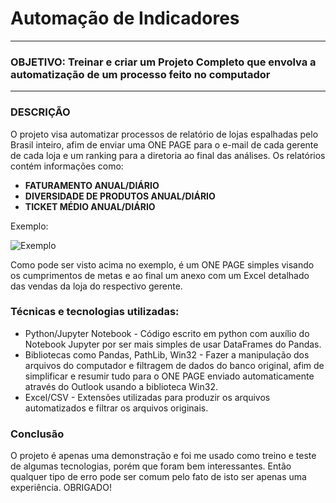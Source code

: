 # Automação de Indicadores

---

### OBJETIVO: Treinar e criar um Projeto Completo que envolva a automatização de um processo feito no computador

---

### DESCRIÇÃO

O projeto visa automatizar processos de relatório de lojas espalhadas pelo Brasil inteiro, afim de enviar uma ONE PAGE para o e-mail  de cada gerente de cada loja e um ranking para a diretoria ao final das análises. Os relatórios contém informações como:

- **FATURAMENTO ANUAL/DIÁRIO**
- **DIVERSIDADE DE PRODUTOS ANUAL/DIÁRIO**
- **TICKET MÉDIO ANUAL/DIÁRIO**

Exemplo:

![Exemplo](\projeto_automacao\Exemplo.png)

Como pode ser visto acima no exemplo, é um ONE PAGE simples visando os cumprimentos de metas e ao final um anexo com um Excel detalhado das vendas da loja do respectivo gerente.

### **Técnicas e tecnologias utilizadas:**

- Python/Jupyter Notebook - Código escrito em python com auxílio do Notebook Jupyter por ser mais simples de usar DataFrames do Pandas.
- Bibliotecas como Pandas, PathLib, Win32 - Fazer a manipulação dos arquivos do computador e filtragem de dados do banco original, afim de simplificar e resumir tudo para o ONE PAGE enviado automaticamente através do Outlook usando a biblioteca Win32.
- Excel/CSV - Extensões utilizadas para produzir os arquivos automatizados e filtrar os arquivos originais.

### Conclusão

O projeto é apenas uma demonstração e foi me usado como treino e teste de algumas tecnologias, porém que foram bem interessantes. Então qualquer tipo de erro pode ser comum pelo fato de isto ser apenas uma experiência. OBRIGADO!
